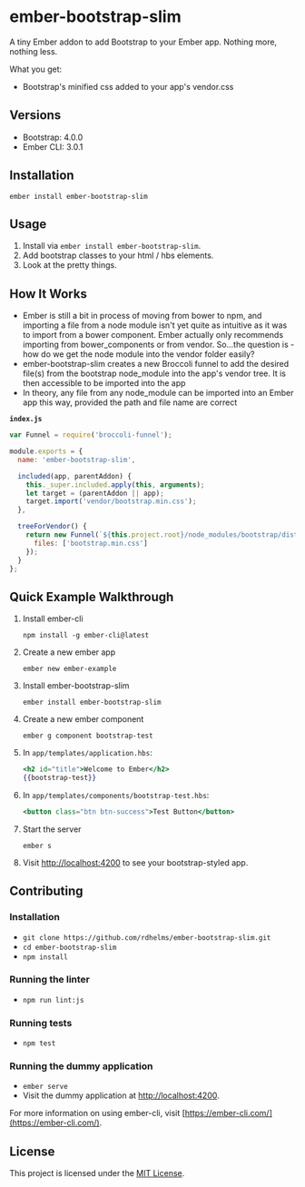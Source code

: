 ember-bootstrap-slim
==============================================================================

A tiny Ember addon to add Bootstrap to your Ember app. Nothing more, nothing less.

What you get:

* Bootstrap's minified css added to your app's vendor.css

Versions
------------------------------------------------------------------------------

* Bootstrap: 4.0.0
* Ember CLI: 3.0.1

Installation
------------------------------------------------------------------------------

```
ember install ember-bootstrap-slim
```


Usage
------------------------------------------------------------------------------

1. Install via `ember install ember-bootstrap-slim`.
2. Add bootstrap classes to your html / hbs elements.
3. Look at the pretty things.

How It Works
------------------------------------------------------------------------------

* Ember is still a bit in process of moving from bower to npm, and importing a file from a node module isn't yet quite as intuitive as it was to import from a bower component. Ember actually only recommends importing from bower_components or from vendor. So...the question is - how do we get the node module into the vendor folder easily?
* ember-bootstrap-slim creates a new Broccoli funnel to add the desired file(s) from the bootstrap node_module into the app's vendor tree. It is then accessible to be imported into the app
* In theory, any file from any node_module can be imported into an Ember app this way, provided the path and file name are correct

**`index.js`**
```js
var Funnel = require('broccoli-funnel');

module.exports = {
  name: 'ember-bootstrap-slim',

  included(app, parentAddon) {
    this._super.included.apply(this, arguments);
    let target = (parentAddon || app);
    target.import('vendor/bootstrap.min.css');
  },

  treeForVendor() {
    return new Funnel(`${this.project.root}/node_modules/bootstrap/dist/css`, {
      files: ['bootstrap.min.css']
    });
  }
};
```

Quick Example Walkthrough
------------------------------------------------------------------------------

1. Install ember-cli
    ```
    npm install -g ember-cli@latest
    ```
2. Create a new ember app
    ```
    ember new ember-example
    ```
3. Install ember-bootstrap-slim
    ```
    ember install ember-bootstrap-slim
    ```
4. Create a new ember component
    ```
    ember g component bootstrap-test
    ```
5. In `app/templates/application.hbs`:
    ```hbs
    <h2 id="title">Welcome to Ember</h2>
    {{bootstrap-test}}
    ```
6. In `app/templates/components/bootstrap-test.hbs`:
    ```hbs
    <button class="btn btn-success">Test Button</button>
    ```
7. Start the server
    ```
    ember s
    ```
8. Visit [http://localhost:4200](http://localhost:4200) to see your bootstrap-styled app.

Contributing
------------------------------------------------------------------------------

### Installation

* `git clone https://github.com/rdhelms/ember-bootstrap-slim.git`
* `cd ember-bootstrap-slim`
* `npm install`

### Running the linter

* `npm run lint:js`

### Running tests

* `npm test`

### Running the dummy application

* `ember serve`
* Visit the dummy application at [http://localhost:4200](http://localhost:4200).

For more information on using ember-cli, visit [https://ember-cli.com/](https://ember-cli.com/).

License
------------------------------------------------------------------------------

This project is licensed under the [MIT License](LICENSE.md).
